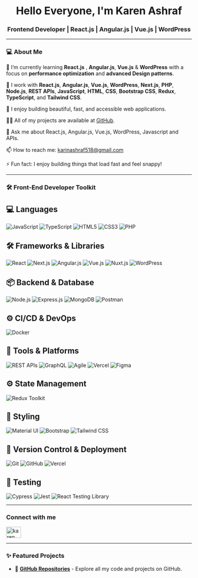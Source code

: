 <h1 align="center">Hello Everyone, I'm Karen Ashraf</h1>
<h3 align="center"> Frontend Developer | React.js | Angular.js | Vue.js | WordPress </h3>

---

### 💻 About Me

🌱 I’m currently learning **React.js** , **Angular.js**, **Vue.js** & **WordPress** with a focus on **performance optimization** and **advanced Design patterns**.

💼 I work with **React.js**, **Angular.js**, **Vue.js**, **WordPress**, **Next.js**, **PHP**, **Node.js**, **REST APIs**, **JavaScript**, **HTML**, **CSS**, **Bootstrap CSS**, **Redux**, **TypeScript**, and **Tailwind CSS**.

🧠 I enjoy building beautiful, fast, and accessible web applications.

👨‍💻 All of my projects are available at [GitHub](https://github.com/KarenAshraf374).

💬 Ask me about React.js, Angular.js, Vue.js, WordPress, Javascript and APIs.

📫 How to reach me: karinashraf518@gmail.com

⚡ Fun fact: I enjoy building things that load fast and feel snappy!

---

### 🛠️ Front-End Developer Toolkit

## 💻 **Languages**
![JavaScript](https://img.shields.io/badge/-JavaScript-F7DF1E?style=flat-square&logo=javascript&logoColor=black)
![TypeScript](https://img.shields.io/badge/-TypeScript-3178C6?style=flat-square&logo=typescript&logoColor=white)
![HTML5](https://img.shields.io/badge/-HTML5-E34F26?style=flat-square&logo=html5&logoColor=white)
![CSS3](https://img.shields.io/badge/-CSS3-1572B6?style=flat-square&logo=css3&logoColor=white)
![PHP](https://img.shields.io/badge/-PHP-777BB4?style=flat-square&logo=php&logoColor=white)

## 🛠️ **Frameworks & Libraries**
![React](https://img.shields.io/badge/-React-61DAFB?style=flat-square&logo=react&logoColor=white)
![Next.js](https://img.shields.io/badge/-Next.js-000000?style=flat-square&logo=next.js&logoColor=white)
![Angular.js](https://img.shields.io/badge/-Angular-DD0031?style=flat-square&logo=angular&logoColor=white)
![Vue.js](https://img.shields.io/badge/-Vue.js-4FC08D?style=flat-square&logo=vue.js&logoColor=white)
![Nuxt.js](https://img.shields.io/badge/-Nuxt.js-00DC82?style=flat-square&logo=nuxt.js&logoColor=white)
![WordPress](https://img.shields.io/badge/-WordPress-21759B?style=flat-square&logo=wordpress&logoColor=white)

## 📦 **Backend & Database**
![Node.js](https://img.shields.io/badge/-Node.js-339933?style=flat-square&logo=node.js&logoColor=white)
![Express.js](https://img.shields.io/badge/-Express.js-000000?style=flat-square&logo=express&logoColor=white)
![MongoDB](https://img.shields.io/badge/-MongoDB-47A248?style=flat-square&logo=mongodb&logoColor=white)
![Postman](https://img.shields.io/badge/-Postman-FF6C37?style=flat-square&logo=postman&logoColor=white)


## ⚙️ **CI/CD & DevOps**
![Docker](https://img.shields.io/badge/-Docker-2496ED?style=flat-square&logo=docker&logoColor=white)

## 🧰 **Tools & Platforms**
![REST APIs](https://img.shields.io/badge/-REST%20APIs-005571?style=flat-square&logo=fastapi&logoColor=white)
![GraphQL](https://img.shields.io/badge/-GraphQL-E10098?style=flat-square&logo=graphql&logoColor=white)
![Agile](https://img.shields.io/badge/-Agile-2496ED?style=flat-square&logo=trello&logoColor=white)
![Vercel](https://img.shields.io/badge/-Vercel-000000?style=flat-square&logo=vercel&logoColor=white)
![Figma](https://img.shields.io/badge/-Figma-F24E1E?style=flat-square&logo=figma&logoColor=white)


## ⚙️ **State Management**
![Redux Toolkit](https://img.shields.io/badge/-Redux%20Toolkit-764ABC?style=flat-square&logo=redux&logoColor=white)


## 🎨 **Styling**
![Material UI](https://img.shields.io/badge/-Material%20UI-007FFF?style=flat-square&logo=mui&logoColor=white)
![Bootstrap](https://img.shields.io/badge/-Bootstrap-563D7C?style=flat-square&logo=bootstrap&logoColor=white)
![Tailwind CSS](https://img.shields.io/badge/-TailwindCSS-38B2AC?style=flat-square&logo=tailwind-css&logoColor=white)

## 🔧 **Version Control & Deployment**
![Git](https://img.shields.io/badge/-Git-F05032?style=flat-square&logo=git&logoColor=white)
![GitHub](https://img.shields.io/badge/-GitHub-181717?style=flat-square&logo=github&logoColor=white)
![Vercel](https://img.shields.io/badge/-Vercel-000000?style=flat-square&logo=vercel&logoColor=white)

## 🧪 **Testing**
![Cypress](https://img.shields.io/badge/Cypress-17202C?style=flat-square&logo=cypress&logoColor=white)
![Jest](https://img.shields.io/badge/Jest-C21325?style=flat-square&logo=jest&logoColor=white)
![React Testing Library](https://img.shields.io/badge/Testing%20Library-FF4154?style=flat-square&logo=testing-library&logoColor=white)

---

<h3 align="left">Connect with me </h3>
<p align="left">
<a href="https://www.linkedin.com/in/karen-a-b671bb285/" target="blank"><img align="center" src="https://raw.githubusercontent.com/rahuldkjain/github-profile-readme-generator/master/src/images/icons/Social/linked-in-alt.svg" alt="karen ashraf" height="30" width="40" /></a>
</p>

---

### ✨ Featured Projects
* 🔗 [**GitHub Repositories**](https://github.com/KarenAshraf374) - Explore all my code and projects on GitHub.
